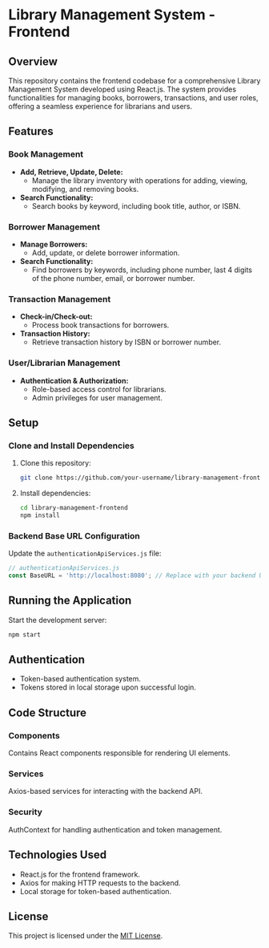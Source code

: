 # Library Management System - Frontend

## Overview

This repository contains the frontend codebase for a comprehensive Library Management System developed using React.js. The system provides functionalities for managing books, borrowers, transactions, and user roles, offering a seamless experience for librarians and users.

## Features

### Book Management
- **Add, Retrieve, Update, Delete:**
  - Manage the library inventory with operations for adding, viewing, modifying, and removing books.
- **Search Functionality:**
  - Search books by keyword, including book title, author, or ISBN.

### Borrower Management
- **Manage Borrowers:**
  - Add, update, or delete borrower information.
- **Search Functionality:**
  - Find borrowers by keywords, including phone number, last 4 digits of the phone number, email, or borrower number.

### Transaction Management
- **Check-in/Check-out:**
  - Process book transactions for borrowers.
- **Transaction History:**
  - Retrieve transaction history by ISBN or borrower number.

### User/Librarian Management
- **Authentication & Authorization:**
  - Role-based access control for librarians.
  - Admin privileges for user management.

## Setup

### Clone and Install Dependencies
1. Clone this repository:
   ```bash
   git clone https://github.com/your-username/library-management-frontend.git
   ```
2. Install dependencies:
   ```bash
   cd library-management-frontend
   npm install
   ```

### Backend Base URL Configuration
Update the `authenticationApiServices.js` file:
```javascript
// authenticationApiServices.js
const BaseURL = 'http://localhost:8080'; // Replace with your backend URL
```

## Running the Application
Start the development server:
```bash
npm start
```

## Authentication
- Token-based authentication system.
- Tokens stored in local storage upon successful login.

## Code Structure

### Components
Contains React components responsible for rendering UI elements.

### Services
Axios-based services for interacting with the backend API.

### Security
AuthContext for handling authentication and token management.

## Technologies Used
- React.js for the frontend framework.
- Axios for making HTTP requests to the backend.
- Local storage for token-based authentication.

## License

This project is licensed under the [MIT License](LICENSE.md).
